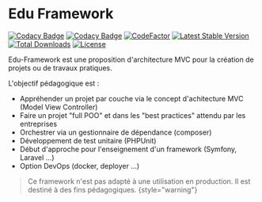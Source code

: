 # Edu Framework

[![Codacy Badge](https://app.codacy.com/project/badge/Grade/a15f20cbdf2743618efe54e2db39f605)](https://app.codacy.com/gh/studoo-app/edu-framework/dashboard?utm_source=gh&utm_medium=referral&utm_content=&utm_campaign=Badge_grade)
[![Codacy Badge](https://app.codacy.com/project/badge/Coverage/a15f20cbdf2743618efe54e2db39f605)](https://app.codacy.com/gh/studoo-app/edu-framework/dashboard?utm_source=gh&utm_medium=referral&utm_content=&utm_campaign=Badge_coverage)
[![CodeFactor](https://www.codefactor.io/repository/github/studoo-app/edu-framework/badge)](https://www.codefactor.io/repository/github/studoo-app/edu-framework)
[![Latest Stable Version](https://poser.pugx.org/studoo/edu-framework/v)](https://packagist.org/packages/studoo/edu-framework)
[![Total Downloads](https://poser.pugx.org/studoo/edu-framework/downloads)](https://packagist.org/packages/studoo/edu-framework)
[![License](https://poser.pugx.org/studoo/edu-framework/license)](https://packagist.org/packages/studoo/edu-framework)

Edu-Framework est une proposition d'architecture MVC pour la création de projets ou de travaux pratiques.

L'objectif pédagogique est :
- Appréhender un projet par couche via le concept d'achitecture MVC (Model View Controller)
- Faire un projet "full POO" et dans les "best practices" attendu par les entreprises
- Orchestrer via un gestionnaire de dépendance (composer)
- Développement de test unitaire (PHPUnit)
- Début d'approche pour l'enseignement d'un framework (Symfony, Laravel ...)
- Option DevOps (docker, deployer ...)


> Ce framework n'est pas adapté à une utilisation en production. Il est destiné à des fins pédagogiques.
{style="warning"}
